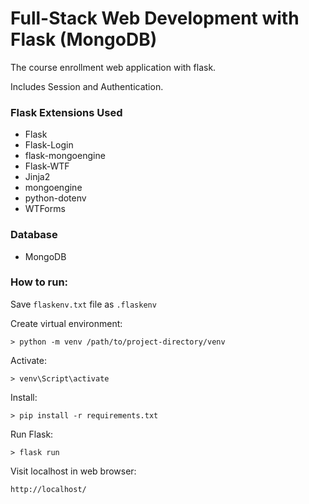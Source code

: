 # Full-Stack Web Development with Flask (MongoDB)

The course enrollment web application with flask.

Includes Session and Authentication.


### Flask Extensions Used

- Flask
- Flask-Login
- flask-mongoengine
- Flask-WTF
- Jinja2
- mongoengine
- python-dotenv
- WTForms

### Database

- MongoDB

### How to run:

Save `flaskenv.txt` file as `.flaskenv` 


Create virtual environment:

` > python -m venv /path/to/project-directory/venv `

Activate:

` > venv\Script\activate `

Install:

` > pip install -r requirements.txt `


Run Flask:

` > flask run `

Visit localhost in web browser:

` http://localhost/ `